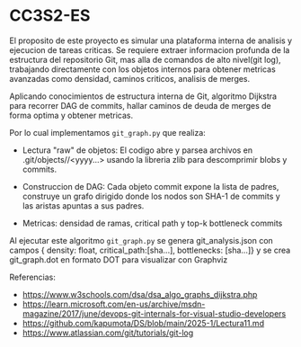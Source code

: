 # CC3S2-ES
El proposito de este proyecto es simular una plataforma interna de analisis y ejecucion de tareas criticas.
Se requiere extraer informacion profunda de la estructura del repositorio Git, mas alla de comandos de alto nivel(git log),
trabajando directamente con los objetos internos para obtener metricas avanzadas como densidad, caminos criticos,
analisis de merges.

Aplicando conocimientos de estructura interna de Git, algoritmo Dijkstra para recorrer DAG de commits, hallar caminos
de deuda de merges de forma optima y obtener metricas.

Por lo cual implementamos `git_graph.py` que realiza:
- Lectura "raw" de objetos: El codigo abre y parsea archivos en .git/objects/<xx>/<yyyy...> usando la libreria zlib para
descomprimir blobs y commits.

- Construccion de DAG: Cada objeto commit expone la lista de padres, construye un grafo dirigido donde los nodos
son SHA-1 de commits y las aristas apuntas a sus padres.

- Metricas: densidad de ramas, critical path y top-k bottleneck commits

Al ejecutar este algoritmo `git_graph.py` se genera git_analysis.json con campos { density: float, critical_path:[sha...], bottlenecks: [sha...]}
y se crea git_graph.dot en formato DOT para visualizar con Graphviz

Referencias:
- https://www.w3schools.com/dsa/dsa_algo_graphs_dijkstra.php
- https://learn.microsoft.com/en-us/archive/msdn-magazine/2017/june/devops-git-internals-for-visual-studio-developers
- https://github.com/kapumota/DS/blob/main/2025-1/Lectura11.md
- https://www.atlassian.com/git/tutorials/git-log
